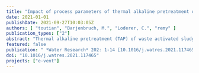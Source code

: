 ```yaml
---
title: "Impact of process parameters of thermal alkaline pretreatment on biogas yield and dewaterability of waste activated sludge"
date: 2021-01-01
publishDate: 2021-09-27T10:03:05Z
authors: [ "toutian", "Barjenbruch, M.", "Loderer, C.", "remy" ]
publication_types: ["2"]
abstract: "Thermal alkaline pretreatment (TAP) of waste activated sludge (WAS) before anaerobic digestion (AD) was reviewed. Focus of the review was on impact of TAP process parameters on biomethane yield (BY) and kinetics of AD and downstream dewatering. With higher initial biodegradability of untreated WAS, effect of TAP on BY decreases. Depending on initial biodegradability, BY increase of 22–97% is expected. Treatment temperatures below 100 °C showed to be as effective as temperatures higher than 100 °C in terms of BY increase. Alkali dosage and resulting initial pH have a significant effect on BY increase and showed to have an optimum range of 40–60 mg NaOH per g total solids (TS) of sludge. It is advised that alkali is dosed based on solids content in WAS and monitored by pH. Treatment time of 1.5–5 h is sufficient for an effective low temperature TAP (T < 100 °C), with longer treatment times showing no positive impact on BY increase. Load of sludge liquor with organics and nutrients increases with more intensive TAP conditions. Despite kinetic enhancement of hydrolysis step in AD, more research is needed to clarify if TAP improves kinetics of entire AD process which determines required digester volume. Impact of TAP on dewaterability of digestate is ambiguous and needs more investigation using standardized methods, also with regards to potential effects on polymer demand. Findings of experimental studies were reflected against available data from commercialized TAP process of Pondus®, throughout review. Finally, important process design parameters of TAP such as input TS and point of alkali dosage are discussed and recommendations for future research are presented. © 2021"
featured: false
publication: " *Water Research* 202: 1-14 [10.1016/j.watres.2021.117465](https://doi.org/10.1016/j.watres.2021.117465)"
doi: "10.1016/j.watres.2021.117465"
projects: ["e-vent"]
---
```


